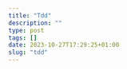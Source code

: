 ```yaml
---
title: "Tdd"
description: ""
type: post
tags: []
date: 2023-10-27T17:29:25+01:00
slug: "tdd"
---
```

